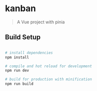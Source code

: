 # kanban
> A Vue project with pinia 

## Build Setup

```sh

# install dependencies
npm install

# compile and hot reload for development
npm run dev

# build for production with minification
npm run build

```